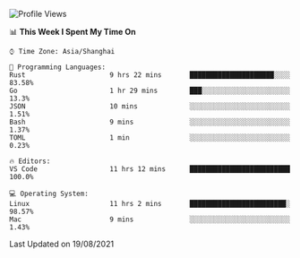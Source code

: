 <!--START_SECTION:waka-->
![Profile Views](http://img.shields.io/badge/Profile%20Views-8-blue)

📊 **This Week I Spent My Time On** 

```text
⌚︎ Time Zone: Asia/Shanghai

💬 Programming Languages: 
Rust                     9 hrs 22 mins       █████████████████████░░░░   83.58% 
Go                       1 hr 29 mins        ███░░░░░░░░░░░░░░░░░░░░░░   13.3% 
JSON                     10 mins             ░░░░░░░░░░░░░░░░░░░░░░░░░   1.51% 
Bash                     9 mins              ░░░░░░░░░░░░░░░░░░░░░░░░░   1.37% 
TOML                     1 min               ░░░░░░░░░░░░░░░░░░░░░░░░░   0.23%

🔥 Editors: 
VS Code                  11 hrs 12 mins      █████████████████████████   100.0%

💻 Operating System: 
Linux                    11 hrs 2 mins       ████████████████████████░   98.57% 
Mac                      9 mins              ░░░░░░░░░░░░░░░░░░░░░░░░░   1.43%

```


 Last Updated on 19/08/2021
<!--END_SECTION:waka-->

